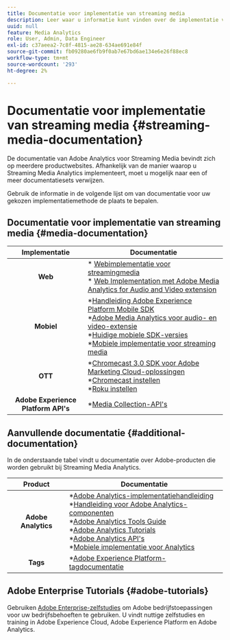 ```yaml
---
title: Documentatie voor implementatie van streaming media
description: Leer waar u informatie kunt vinden over de implementatie van Streaming Media.
uuid: null
feature: Media Analytics
role: User, Admin, Data Engineer
exl-id: c37aeea2-7c8f-4815-ae28-634ae691e84f
source-git-commit: fb09280ae6fb9f0ab7e67bd6ae134e6e26f88ec8
workflow-type: tm+mt
source-wordcount: '293'
ht-degree: 2%

---
```


# Documentatie voor implementatie van streaming media {#streaming-media-documentation}

De documentatie van Adobe Analytics voor Streaming Media bevindt zich op meerdere productwebsites. Afhankelijk van de manier waarop u Streaming Media Analytics implementeert, moet u mogelijk naar een of meer documentatiesets verwijzen.

Gebruik de informatie in de volgende lijst om van documentatie voor uw gekozen implementatiemethode de plaats te bepalen.

## Documentatie voor implementatie van streaming media {#media-documentation}

| Implementatie | Documentatie |
|:-----------------------:|----------------|
| **Web** | * [Webimplementatie voor streamingmedia](/help/implementation/media-sdk/setup/web-implementation.md) <br>* [Web Implementation met Adobe Media Analytics for Audio and Video extension ](https://experienceleague.adobe.com/docs/experience-platform/tags/extensions/adobe/media-analytics-3x/overview.html?lang=en) |
| **Mobiel** | *[Handleiding Adobe Experience Platform Mobile SDK](https://developer.adobe.com/client-sdks/documentation/) <br> *[Adobe Media Analytics voor audio- en video-extensie](https://developer.adobe.com/client-sdks/documentation/adobe-media-analytics/)<br> *[Huidige mobiele SDK-versies](https://developer.adobe.com/client-sdks/documentation/current-sdk-versions/) <br> *[Mobiele implementatie voor streaming media](/help/implementation/media-sdk/setup/mobile-implementation.md) |  |  |
| **OTT** | *[Chromecast 3.0 SDK voor Adobe Marketing Cloud-oplossingen](https://adobe-marketing-cloud.github.io/media-sdks/reference/chromecast/)<br> *[Chromecast instellen](/help/implementation/media-sdk/setup/set-up-chromecast.md)<br> *[Roku instellen](/help/implementation/media-sdk/setup/set-up-roku.md) |
| **Adobe Experience Platform API&#39;s** | *[Media Collection-API&#39;s](/help/implementation/media-collection-api/mc-api-overview.md) |

## Aanvullende documentatie {#additional-documentation}

In de onderstaande tabel vindt u documentatie over Adobe-producten die worden gebruikt bij Streaming Media Analytics.

| Product | Documentatie |
|:-----------------------:|----------------|
| **Adobe Analytics** | *[Adobe Analytics-implementatiehandleiding](https://experienceleague.adobe.com/docs/analytics/implementation/home.html?lang=en)<br>  *[Handleiding voor Adobe Analytics-componenten](https://experienceleague.adobe.com/docs/analytics/components/home.html?lang=en)<br> *[Adobe Analytics Tools Guide](https://experienceleague.adobe.com/docs/analytics/analyze/home.html?lang=en)<br> *[Adobe Analytics Tutorials](https://experienceleague.adobe.com/docs/analytics.html?lang=en#tutorials) <br> *[Adobe Analytics API&#39;s](https://developer.adobe.com/analytics-apis/docs/2.0/)<br> *[Mobiele implementatie voor Analytics](https://developer.adobe.com/client-sdks/documentation/adobe-analytics/) |
| **Tags** | *[Adobe Experience Platform-tagdocumentatie](https://experienceleague.adobe.com/docs/experience-platform/tags/home.html) |

## Adobe Enterprise Tutorials {#adobe-tutorials}

Gebruiken [Adobe Enterprise-zelfstudies](https://experienceleague.adobe.com/docs/home-tutorials.html) om Adobe bedrijfstoepassingen voor uw bedrijfsbehoeften te gebruiken. U vindt nuttige zelfstudies en training in Adobe Experience Cloud, Adobe Experience Platform en Adobe Analytics.

